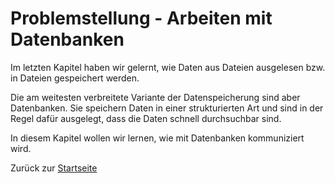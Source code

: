 # Problemstellung - Arbeiten mit Datenbanken

Im letzten Kapitel haben wir gelernt, wie Daten aus Dateien ausgelesen bzw. in Dateien gespeichert werden. 

Die am weitesten verbreitete Variante der Datenspeicherung sind aber Datenbanken. Sie speichern Daten in einer strukturierten Art und sind in der Regel dafür ausgelegt, dass die Daten schnell durchsuchbar sind.

In diesem Kapitel wollen wir lernen, wie mit Datenbanken kommuniziert wird.

Zurück zur [Startseite](README.md)
